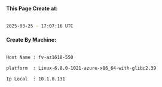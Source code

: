 
   
#### This Page Create at:

```bash

2025-03-25 - 17:07:16 UTC

```

#### Create By Machine:

```bash

Host Name : fv-az1618-550

platform  : Linux-6.8.0-1021-azure-x86_64-with-glibc2.39

Ip Local  : 10.1.0.131

```

